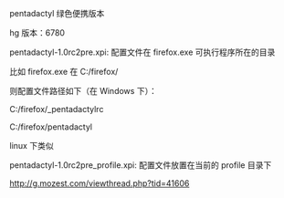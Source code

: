 pentadactyl 绿色便携版本

hg 版本：6780

pentadactyl-1.0rc2pre.xpi: 配置文件在 firefox.exe 可执行程序所在的目录

比如 firefox.exe 在 C:/firefox/

则配置文件路径如下（在 Windows 下）：

C:/firefox/_pentadactylrc

C:/firefox/pentadactyl

linux 下类似


pentadactyl-1.0rc2pre_profile.xpi: 配置文件放置在当前的 profile 目录下


http://g.mozest.com/viewthread.php?tid=41606

